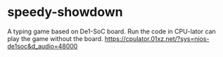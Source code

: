 # speedy-showdown

A typing game based on De1-SoC board.
Run the code in CPU-lator can play the game without the board. https://cpulator.01xz.net/?sys=nios-de1soc&d_audio=48000
